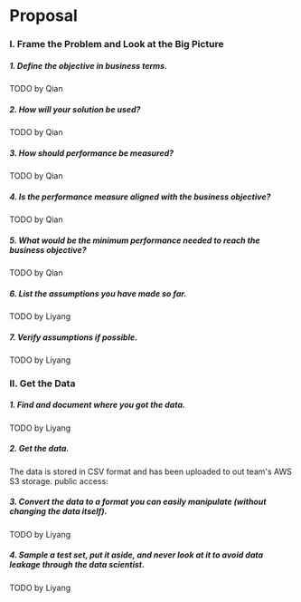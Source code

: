 # Proposal

### I. Frame the Problem and Look at the Big Picture

##### 1. Define the objective in business terms.

TODO by Qian

##### 2. How will your solution be used?

TODO by Qian

##### 3. How should performance be measured?

TODO by Qian

##### 4. Is the performance measure aligned with the business objective?

TODO by Qian

##### 5. What would be the minimum performance needed to reach the business objective?

TODO by Qian

##### 6. List the assumptions you have made so far.

TODO by Liyang

##### 7. Verify assumptions if possible.

TODO by Liyang

### II. Get the Data

##### 1. Find and document where you got the data.

TODO by Liyang

##### 2. Get the data.

The data is stored in CSV format and has been uploaded to out team's AWS S3 storage.
public access: 

##### 3. Convert the data to a format you can easily manipulate (without changing the data itself).

TODO by Liyang

##### 4. Sample a test set, put it aside, and never look at it to avoid data leakage through the data scientist.

TODO by Liyang


